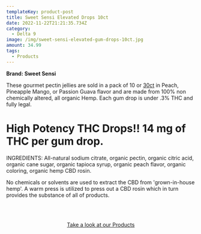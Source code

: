 ```yaml
---
templateKey: product-post
title: Sweet Sensi Elevated Drops 10ct
date: 2022-11-22T21:21:35.734Z
category:
  - Delta 9
image: /img/sweet-sensi-elevated-gum-drops-10ct.jpg
amount: 34.99
tags:
  - Products
---
```

**Brand: Sweet Sensi**

These gourmet pectin jellies are sold in a pack of 10 or [30ct](https://capitalamericanshaman.com/products/sweet-sensi-elevated-drops-30ct/) in Peach, Pineapple Mango, or Passion Guava flavor and are made from 100% non chemically altered, all organic Hemp. Each gum drop is under .3% THC and fully legal. 

# High Potency THC Drops!! 14 mg of THC per gum drop.

INGREDIENTS:  All-natural sodium citrate, organic pectin, organic citric acid, organic cane sugar, organic tapioca syrup, organic peach flavor, organic coloring, organic hemp CBD rosin.

No chemicals or solvents are used to extract the CBD from 'grown-in-house hemp'. A warm press is utilized to press out a CBD rosin which in turn provides the substance of all of products. 

<br><br>

<Center><a class="link-view-more-products" target="_blank" href="https://capitalamericanshaman.com/products">Take a look at our Products</a></Center>